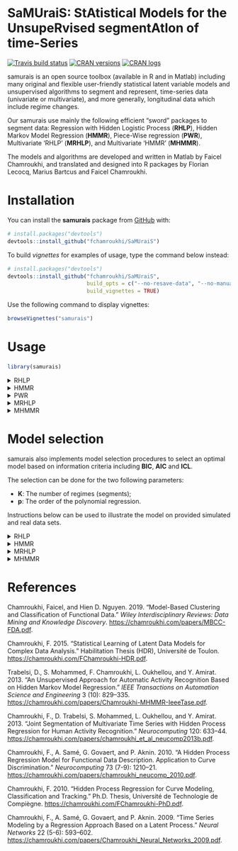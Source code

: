 
<!-- README.md is generated from README.Rmd. Please edit that file -->

# **SaMUraiS**: **S**t**A**tistical **M**odels for the **U**nsupe**R**vised segment**A**t**I**on of time-**S**eries

<!-- badges: start -->

[![Travis build
status](https://travis-ci.org/fchamroukhi/SaMUraiS.svg?branch=master)](https://travis-ci.org/fchamroukhi/SaMUraiS)
[![CRAN
versions](https://www.r-pkg.org/badges/version/samurais)](https://cran.r-project.org/web/packages/samurais/index.html)
[![CRAN
logs](https://cranlogs.r-pkg.org/badges/samurais)](https://cran.rstudio.com/web/packages/samurais/index.html)
<!-- badges: end -->

samurais is an open source toolbox (available in R and in Matlab)
including many original and flexible user-friendly statistical latent
variable models and unsupervised algorithms to segment and represent,
time-series data (univariate or multivariate), and more generally,
longitudinal data which include regime changes.

Our samurais use mainly the following efficient “sword” packages to
segment data: Regression with Hidden Logistic Process (**RHLP**), Hidden
Markov Model Regression (**HMMR**), Piece-Wise regression (**PWR**),
Multivariate ‘RHLP’ (**MRHLP**), and Multivariate ‘HMMR’ (**MHMMR**).

The models and algorithms are developed and written in Matlab by Faicel
Chamroukhi, and translated and designed into R packages by Florian
Lecocq, Marius Bartcus and Faicel Chamroukhi.

# Installation

You can install the **samurais** package from
[GitHub](https://github.com/fchamroukhi/SaMUraiS) with:

``` r
# install.packages("devtools")
devtools::install_github("fchamroukhi/SaMUraiS")
```

To build *vignettes* for examples of usage, type the command below
instead:

``` r
# install.packages("devtools")
devtools::install_github("fchamroukhi/SaMUraiS", 
                         build_opts = c("--no-resave-data", "--no-manual"), 
                         build_vignettes = TRUE)
```

Use the following command to display vignettes:

``` r
browseVignettes("samurais")
```

# Usage

``` r
library(samurais)
```

<details>

<summary>RHLP</summary>

``` r
# Application to a toy data set
data("univtoydataset")
x <- univtoydataset$x
y <- univtoydataset$y

K <- 5 # Number of regimes (mixture components)
p <- 3 # Dimension of beta (order of the polynomial regressors)
q <- 1 # Dimension of w (order of the logistic regression: to be set to 1 for segmentation)
variance_type <- "heteroskedastic" # "heteroskedastic" or "homoskedastic" model

n_tries <- 1
max_iter = 1500
threshold <- 1e-6
verbose <- TRUE
verbose_IRLS <- FALSE

rhlp <- emRHLP(X = x, Y = y, K, p, q, variance_type, n_tries, 
               max_iter, threshold, verbose, verbose_IRLS)
#> EM - RHLP: Iteration: 1 | log-likelihood: -2119.27308534609
#> EM - RHLP: Iteration: 2 | log-likelihood: -1149.01040321999
#> EM - RHLP: Iteration: 3 | log-likelihood: -1118.20384281234
#> EM - RHLP: Iteration: 4 | log-likelihood: -1096.88260636121
#> EM - RHLP: Iteration: 5 | log-likelihood: -1067.55719357295
#> EM - RHLP: Iteration: 6 | log-likelihood: -1037.26620122646
#> EM - RHLP: Iteration: 7 | log-likelihood: -1022.71743069484
#> EM - RHLP: Iteration: 8 | log-likelihood: -1006.11825447077
#> EM - RHLP: Iteration: 9 | log-likelihood: -1001.18491883952
#> EM - RHLP: Iteration: 10 | log-likelihood: -1000.91250763556
#> EM - RHLP: Iteration: 11 | log-likelihood: -1000.62280600209
#> EM - RHLP: Iteration: 12 | log-likelihood: -1000.3030988811
#> EM - RHLP: Iteration: 13 | log-likelihood: -999.932334880131
#> EM - RHLP: Iteration: 14 | log-likelihood: -999.484219706691
#> EM - RHLP: Iteration: 15 | log-likelihood: -998.928118038989
#> EM - RHLP: Iteration: 16 | log-likelihood: -998.234244664472
#> EM - RHLP: Iteration: 17 | log-likelihood: -997.359536276056
#> EM - RHLP: Iteration: 18 | log-likelihood: -996.152654857298
#> EM - RHLP: Iteration: 19 | log-likelihood: -994.697863447307
#> EM - RHLP: Iteration: 20 | log-likelihood: -993.186583974542
#> EM - RHLP: Iteration: 21 | log-likelihood: -991.81352379631
#> EM - RHLP: Iteration: 22 | log-likelihood: -990.611295217008
#> EM - RHLP: Iteration: 23 | log-likelihood: -989.539226273251
#> EM - RHLP: Iteration: 24 | log-likelihood: -988.55311887915
#> EM - RHLP: Iteration: 25 | log-likelihood: -987.539963690533
#> EM - RHLP: Iteration: 26 | log-likelihood: -986.073920116541
#> EM - RHLP: Iteration: 27 | log-likelihood: -983.263549878169
#> EM - RHLP: Iteration: 28 | log-likelihood: -979.340492188909
#> EM - RHLP: Iteration: 29 | log-likelihood: -977.468559852711
#> EM - RHLP: Iteration: 30 | log-likelihood: -976.653534236095
#> EM - RHLP: Iteration: 31 | log-likelihood: -976.5893387433
#> EM - RHLP: Iteration: 32 | log-likelihood: -976.589338067237

rhlp$summary()
#> ---------------------
#> Fitted RHLP model
#> ---------------------
#> 
#> RHLP model with K = 5 components:
#> 
#>  log-likelihood nu       AIC       BIC       ICL
#>       -976.5893 33 -1009.589 -1083.959 -1083.176
#> 
#> Clustering table (Number of observations in each regimes):
#> 
#>   1   2   3   4   5 
#> 100 120 200 100 150 
#> 
#> Regression coefficients:
#> 
#>       Beta(k = 1) Beta(k = 2) Beta(k = 3) Beta(k = 4) Beta(k = 5)
#> 1    6.031875e-02   -5.434903   -2.770416    120.7699    4.027542
#> X^1 -7.424718e+00  158.705091   43.879453   -474.5888   13.194261
#> X^2  2.931652e+02 -650.592347  -94.194780    597.7948  -33.760603
#> X^3 -1.823560e+03  865.329795   67.197059   -244.2386   20.402153
#> 
#> Variances:
#> 
#>  Sigma2(k = 1) Sigma2(k = 2) Sigma2(k = 3) Sigma2(k = 4) Sigma2(k = 5)
#>       1.220624      1.110243      1.079394     0.9779734      1.028332

rhlp$plot()
```

<img src="man/figures/README-unnamed-chunk-6-1.png" style="display: block; margin: auto;" /><img src="man/figures/README-unnamed-chunk-6-2.png" style="display: block; margin: auto;" /><img src="man/figures/README-unnamed-chunk-6-3.png" style="display: block; margin: auto;" />

``` r
# Application to a real data set
data("univrealdataset")
x <- univrealdataset$x
y <- univrealdataset$y2

K <- 5 # Number of regimes (mixture components)
p <- 3 # Dimension of beta (order of the polynomial regressors)
q <- 1 # Dimension of w (order of the logistic regression: to be set to 1 for segmentation)
variance_type <- "heteroskedastic" # "heteroskedastic" or "homoskedastic" model

n_tries <- 1
max_iter = 1500
threshold <- 1e-6
verbose <- TRUE
verbose_IRLS <- FALSE

rhlp <- emRHLP(X = x, Y = y, K, p, q, variance_type, n_tries, 
               max_iter, threshold, verbose, verbose_IRLS)
#> EM - RHLP: Iteration: 1 | log-likelihood: -3321.6485760125
#> EM - RHLP: Iteration: 2 | log-likelihood: -2286.48632282875
#> EM - RHLP: Iteration: 3 | log-likelihood: -2257.60498391374
#> EM - RHLP: Iteration: 4 | log-likelihood: -2243.74506764308
#> EM - RHLP: Iteration: 5 | log-likelihood: -2233.3426635247
#> EM - RHLP: Iteration: 6 | log-likelihood: -2226.89953345319
#> EM - RHLP: Iteration: 7 | log-likelihood: -2221.77999023589
#> EM - RHLP: Iteration: 8 | log-likelihood: -2215.81305295291
#> EM - RHLP: Iteration: 9 | log-likelihood: -2208.25998029539
#> EM - RHLP: Iteration: 10 | log-likelihood: -2196.27872403055
#> EM - RHLP: Iteration: 11 | log-likelihood: -2185.40049009242
#> EM - RHLP: Iteration: 12 | log-likelihood: -2180.13934245387
#> EM - RHLP: Iteration: 13 | log-likelihood: -2175.4276274402
#> EM - RHLP: Iteration: 14 | log-likelihood: -2170.86113669353
#> EM - RHLP: Iteration: 15 | log-likelihood: -2165.34927170608
#> EM - RHLP: Iteration: 16 | log-likelihood: -2161.12419211511
#> EM - RHLP: Iteration: 17 | log-likelihood: -2158.63709280617
#> EM - RHLP: Iteration: 18 | log-likelihood: -2156.19846850913
#> EM - RHLP: Iteration: 19 | log-likelihood: -2154.04107470071
#> EM - RHLP: Iteration: 20 | log-likelihood: -2153.24544245686
#> EM - RHLP: Iteration: 21 | log-likelihood: -2151.74944795242
#> EM - RHLP: Iteration: 22 | log-likelihood: -2149.90781423151
#> EM - RHLP: Iteration: 23 | log-likelihood: -2146.40042232588
#> EM - RHLP: Iteration: 24 | log-likelihood: -2142.37530025533
#> EM - RHLP: Iteration: 25 | log-likelihood: -2134.85493291884
#> EM - RHLP: Iteration: 26 | log-likelihood: -2129.67399002071
#> EM - RHLP: Iteration: 27 | log-likelihood: -2126.44739300481
#> EM - RHLP: Iteration: 28 | log-likelihood: -2124.94603052064
#> EM - RHLP: Iteration: 29 | log-likelihood: -2122.51637426267
#> EM - RHLP: Iteration: 30 | log-likelihood: -2121.01493646146
#> EM - RHLP: Iteration: 31 | log-likelihood: -2118.45402063643
#> EM - RHLP: Iteration: 32 | log-likelihood: -2116.9336204919
#> EM - RHLP: Iteration: 33 | log-likelihood: -2114.34424563452
#> EM - RHLP: Iteration: 34 | log-likelihood: -2112.84844186712
#> EM - RHLP: Iteration: 35 | log-likelihood: -2110.34494568025
#> EM - RHLP: Iteration: 36 | log-likelihood: -2108.81734757025
#> EM - RHLP: Iteration: 37 | log-likelihood: -2106.26527191053
#> EM - RHLP: Iteration: 38 | log-likelihood: -2104.96591147986
#> EM - RHLP: Iteration: 39 | log-likelihood: -2102.43927829964
#> EM - RHLP: Iteration: 40 | log-likelihood: -2101.27820194404
#> EM - RHLP: Iteration: 41 | log-likelihood: -2098.81151697567
#> EM - RHLP: Iteration: 42 | log-likelihood: -2097.48008514591
#> EM - RHLP: Iteration: 43 | log-likelihood: -2094.98259556552
#> EM - RHLP: Iteration: 44 | log-likelihood: -2093.66517040802
#> EM - RHLP: Iteration: 45 | log-likelihood: -2091.23625905564
#> EM - RHLP: Iteration: 46 | log-likelihood: -2089.91118603989
#> EM - RHLP: Iteration: 47 | log-likelihood: -2087.67388435026
#> EM - RHLP: Iteration: 48 | log-likelihood: -2086.11373786756
#> EM - RHLP: Iteration: 49 | log-likelihood: -2083.84931461869
#> EM - RHLP: Iteration: 50 | log-likelihood: -2082.16175664198
#> EM - RHLP: Iteration: 51 | log-likelihood: -2080.45137011098
#> EM - RHLP: Iteration: 52 | log-likelihood: -2078.37066132008
#> EM - RHLP: Iteration: 53 | log-likelihood: -2077.06827662071
#> EM - RHLP: Iteration: 54 | log-likelihood: -2074.66718553694
#> EM - RHLP: Iteration: 55 | log-likelihood: -2073.68137124781
#> EM - RHLP: Iteration: 56 | log-likelihood: -2071.20390017789
#> EM - RHLP: Iteration: 57 | log-likelihood: -2069.88260759288
#> EM - RHLP: Iteration: 58 | log-likelihood: -2067.30246728287
#> EM - RHLP: Iteration: 59 | log-likelihood: -2066.08897944236
#> EM - RHLP: Iteration: 60 | log-likelihood: -2064.14482062792
#> EM - RHLP: Iteration: 61 | log-likelihood: -2062.39859624374
#> EM - RHLP: Iteration: 62 | log-likelihood: -2060.73756242314
#> EM - RHLP: Iteration: 63 | log-likelihood: -2058.4448132974
#> EM - RHLP: Iteration: 64 | log-likelihood: -2057.23564743141
#> EM - RHLP: Iteration: 65 | log-likelihood: -2054.73129678764
#> EM - RHLP: Iteration: 66 | log-likelihood: -2053.66525147972
#> EM - RHLP: Iteration: 67 | log-likelihood: -2051.05262427909
#> EM - RHLP: Iteration: 68 | log-likelihood: -2049.89030367995
#> EM - RHLP: Iteration: 69 | log-likelihood: -2047.68843285481
#> EM - RHLP: Iteration: 70 | log-likelihood: -2046.16052536146
#> EM - RHLP: Iteration: 71 | log-likelihood: -2044.92677581091
#> EM - RHLP: Iteration: 72 | log-likelihood: -2042.67687818721
#> EM - RHLP: Iteration: 73 | log-likelihood: -2041.77608506749
#> EM - RHLP: Iteration: 74 | log-likelihood: -2039.40345316134
#> EM - RHLP: Iteration: 75 | log-likelihood: -2038.20062153928
#> EM - RHLP: Iteration: 76 | log-likelihood: -2036.05846372404
#> EM - RHLP: Iteration: 77 | log-likelihood: -2034.52492449426
#> EM - RHLP: Iteration: 78 | log-likelihood: -2033.44774900177
#> EM - RHLP: Iteration: 79 | log-likelihood: -2031.15837908019
#> EM - RHLP: Iteration: 80 | log-likelihood: -2030.29908045026
#> EM - RHLP: Iteration: 81 | log-likelihood: -2028.08193331457
#> EM - RHLP: Iteration: 82 | log-likelihood: -2026.82779637097
#> EM - RHLP: Iteration: 83 | log-likelihood: -2025.51219569808
#> EM - RHLP: Iteration: 84 | log-likelihood: -2023.47136697978
#> EM - RHLP: Iteration: 85 | log-likelihood: -2022.86702240332
#> EM - RHLP: Iteration: 86 | log-likelihood: -2021.05803372565
#> EM - RHLP: Iteration: 87 | log-likelihood: -2019.68013062929
#> EM - RHLP: Iteration: 88 | log-likelihood: -2018.57796815284
#> EM - RHLP: Iteration: 89 | log-likelihood: -2016.51065270015
#> EM - RHLP: Iteration: 90 | log-likelihood: -2015.84957111014
#> EM - RHLP: Iteration: 91 | log-likelihood: -2014.25626618564
#> EM - RHLP: Iteration: 92 | log-likelihood: -2012.83069679254
#> EM - RHLP: Iteration: 93 | log-likelihood: -2012.36700738444
#> EM - RHLP: Iteration: 94 | log-likelihood: -2010.80319327333
#> EM - RHLP: Iteration: 95 | log-likelihood: -2009.62231094925
#> EM - RHLP: Iteration: 96 | log-likelihood: -2009.18020396728
#> EM - RHLP: Iteration: 97 | log-likelihood: -2007.70135886708
#> EM - RHLP: Iteration: 98 | log-likelihood: -2006.56703696874
#> EM - RHLP: Iteration: 99 | log-likelihood: -2006.01673291469
#> EM - RHLP: Iteration: 100 | log-likelihood: -2004.41194242792
#> EM - RHLP: Iteration: 101 | log-likelihood: -2003.4625414477
#> EM - RHLP: Iteration: 102 | log-likelihood: -2002.88040058763
#> EM - RHLP: Iteration: 103 | log-likelihood: -2001.35926477816
#> EM - RHLP: Iteration: 104 | log-likelihood: -2000.57003100128
#> EM - RHLP: Iteration: 105 | log-likelihood: -2000.13742634303
#> EM - RHLP: Iteration: 106 | log-likelihood: -1998.8742667185
#> EM - RHLP: Iteration: 107 | log-likelihood: -1997.9672441114
#> EM - RHLP: Iteration: 108 | log-likelihood: -1997.53617878001
#> EM - RHLP: Iteration: 109 | log-likelihood: -1996.26856906479
#> EM - RHLP: Iteration: 110 | log-likelihood: -1995.29073069489
#> EM - RHLP: Iteration: 111 | log-likelihood: -1994.96901833912
#> EM - RHLP: Iteration: 112 | log-likelihood: -1994.04338389315
#> EM - RHLP: Iteration: 113 | log-likelihood: -1992.93228304533
#> EM - RHLP: Iteration: 114 | log-likelihood: -1992.58825334521
#> EM - RHLP: Iteration: 115 | log-likelihood: -1992.08820485443
#> EM - RHLP: Iteration: 116 | log-likelihood: -1990.99459284997
#> EM - RHLP: Iteration: 117 | log-likelihood: -1990.39820233453
#> EM - RHLP: Iteration: 118 | log-likelihood: -1990.25156085256
#> EM - RHLP: Iteration: 119 | log-likelihood: -1990.02689844513
#> EM - RHLP: Iteration: 120 | log-likelihood: -1989.4524459209
#> EM - RHLP: Iteration: 121 | log-likelihood: -1988.77939887023
#> EM - RHLP: Iteration: 122 | log-likelihood: -1988.43670301286
#> EM - RHLP: Iteration: 123 | log-likelihood: -1988.05097380424
#> EM - RHLP: Iteration: 124 | log-likelihood: -1987.13583867675
#> EM - RHLP: Iteration: 125 | log-likelihood: -1986.24508709354
#> EM - RHLP: Iteration: 126 | log-likelihood: -1985.66862327892
#> EM - RHLP: Iteration: 127 | log-likelihood: -1984.91555844651
#> EM - RHLP: Iteration: 128 | log-likelihood: -1984.02840365821
#> EM - RHLP: Iteration: 129 | log-likelihood: -1983.69130067161
#> EM - RHLP: Iteration: 130 | log-likelihood: -1983.59891631866
#> EM - RHLP: Iteration: 131 | log-likelihood: -1983.46950685882
#> EM - RHLP: Iteration: 132 | log-likelihood: -1983.16677154063
#> EM - RHLP: Iteration: 133 | log-likelihood: -1982.7130488681
#> EM - RHLP: Iteration: 134 | log-likelihood: -1982.36482921383
#> EM - RHLP: Iteration: 135 | log-likelihood: -1982.09501016661
#> EM - RHLP: Iteration: 136 | log-likelihood: -1981.45901315766
#> EM - RHLP: Iteration: 137 | log-likelihood: -1980.56116931257
#> EM - RHLP: Iteration: 138 | log-likelihood: -1979.78682525118
#> EM - RHLP: Iteration: 139 | log-likelihood: -1978.57039689029
#> EM - RHLP: Iteration: 140 | log-likelihood: -1977.62583903156
#> EM - RHLP: Iteration: 141 | log-likelihood: -1976.44993964017
#> EM - RHLP: Iteration: 142 | log-likelihood: -1975.34352117182
#> EM - RHLP: Iteration: 143 | log-likelihood: -1973.94511304916
#> EM - RHLP: Iteration: 144 | log-likelihood: -1972.69707782729
#> EM - RHLP: Iteration: 145 | log-likelihood: -1971.24412635765
#> EM - RHLP: Iteration: 146 | log-likelihood: -1970.06230181165
#> EM - RHLP: Iteration: 147 | log-likelihood: -1968.63106242841
#> EM - RHLP: Iteration: 148 | log-likelihood: -1967.54773416029
#> EM - RHLP: Iteration: 149 | log-likelihood: -1966.19481640747
#> EM - RHLP: Iteration: 150 | log-likelihood: -1965.07487280506
#> EM - RHLP: Iteration: 151 | log-likelihood: -1963.69466194804
#> EM - RHLP: Iteration: 152 | log-likelihood: -1962.43103040224
#> EM - RHLP: Iteration: 153 | log-likelihood: -1961.13942311651
#> EM - RHLP: Iteration: 154 | log-likelihood: -1959.76348415393
#> EM - RHLP: Iteration: 155 | log-likelihood: -1958.66111557445
#> EM - RHLP: Iteration: 156 | log-likelihood: -1957.08412155615
#> EM - RHLP: Iteration: 157 | log-likelihood: -1956.38405033098
#> EM - RHLP: Iteration: 158 | log-likelihood: -1955.13976323662
#> EM - RHLP: Iteration: 159 | log-likelihood: -1954.0307602366
#> EM - RHLP: Iteration: 160 | log-likelihood: -1953.28771131999
#> EM - RHLP: Iteration: 161 | log-likelihood: -1951.68947232015
#> EM - RHLP: Iteration: 162 | log-likelihood: -1950.97779043109
#> EM - RHLP: Iteration: 163 | log-likelihood: -1950.82786273359
#> EM - RHLP: Iteration: 164 | log-likelihood: -1950.39568293481
#> EM - RHLP: Iteration: 165 | log-likelihood: -1949.51404624208
#> EM - RHLP: Iteration: 166 | log-likelihood: -1948.906374824
#> EM - RHLP: Iteration: 167 | log-likelihood: -1948.43487893552
#> EM - RHLP: Iteration: 168 | log-likelihood: -1947.2118394595
#> EM - RHLP: Iteration: 169 | log-likelihood: -1946.34871715855
#> EM - RHLP: Iteration: 170 | log-likelihood: -1946.22041468711
#> EM - RHLP: Iteration: 171 | log-likelihood: -1946.2132265072
#> EM - RHLP: Iteration: 172 | log-likelihood: -1946.21315057723

rhlp$summary()
#> ---------------------
#> Fitted RHLP model
#> ---------------------
#> 
#> RHLP model with K = 5 components:
#> 
#>  log-likelihood nu       AIC       BIC       ICL
#>       -1946.213 33 -1979.213 -2050.683 -2050.449
#> 
#> Clustering table (Number of observations in each regimes):
#> 
#>   1   2   3   4   5 
#>  16 129 180 111 126 
#> 
#> Regression coefficients:
#> 
#>     Beta(k = 1) Beta(k = 2) Beta(k = 3) Beta(k = 4) Beta(k = 5)
#> 1      2187.539   330.05723   1508.2809 -13446.7332  6417.62830
#> X^1  -15032.659  -107.79782  -1648.9562  11321.4509 -3571.94090
#> X^2  -56433.432    14.40154    786.5723  -3062.2825   699.55894
#> X^3  494014.670    56.88016   -118.0693    272.7844   -45.42922
#> 
#> Variances:
#> 
#>  Sigma2(k = 1) Sigma2(k = 2) Sigma2(k = 3) Sigma2(k = 4) Sigma2(k = 5)
#>       8924.363      49.22616       78.2758      105.6606      15.66317

rhlp$plot()
```

<img src="man/figures/README-unnamed-chunk-7-1.png" style="display: block; margin: auto;" /><img src="man/figures/README-unnamed-chunk-7-2.png" style="display: block; margin: auto;" /><img src="man/figures/README-unnamed-chunk-7-3.png" style="display: block; margin: auto;" />

</details>

<details>

<summary>HMMR</summary>

``` r
# Application to a toy data set
data("univtoydataset")
x <- univtoydataset$x
y <- univtoydataset$y

K <- 5 # Number of regimes (states)
p <- 3 # Dimension of beta (order of the polynomial regressors)
variance_type <- "heteroskedastic" # "heteroskedastic" or "homoskedastic" model

n_tries <- 1
max_iter <- 1500
threshold <- 1e-6
verbose <- TRUE

hmmr <- emHMMR(X = x, Y = y, K, p, variance_type, 
               n_tries, max_iter, threshold, verbose)
#> EM - HMMR: Iteration: 1 | log-likelihood: -1556.39696825601
#> EM - HMMR: Iteration: 2 | log-likelihood: -1022.47935723687
#> EM - HMMR: Iteration: 3 | log-likelihood: -1019.51830707432
#> EM - HMMR: Iteration: 4 | log-likelihood: -1019.51780361388

hmmr$summary()
#> ---------------------
#> Fitted HMMR model
#> ---------------------
#> 
#> HMMR model with K = 5 components:
#> 
#>  log-likelihood nu       AIC       BIC
#>       -1019.518 49 -1068.518 -1178.946
#> 
#> Clustering table (Number of observations in each regimes):
#> 
#>   1   2   3   4   5 
#> 100 120 200 100 150 
#> 
#> Regression coefficients:
#> 
#>       Beta(k = 1) Beta(k = 2) Beta(k = 3) Beta(k = 4) Beta(k = 5)
#> 1    6.031872e-02   -5.326689    -2.65064    120.8612    3.858683
#> X^1 -7.424715e+00  157.189455    43.13601   -474.9870   13.757279
#> X^2  2.931651e+02 -643.706204   -92.68115    598.3726  -34.384734
#> X^3 -1.823559e+03  855.171715    66.18499   -244.5175   20.632196
#> 
#> Variances:
#> 
#>  Sigma2(k = 1) Sigma2(k = 2) Sigma2(k = 3) Sigma2(k = 4) Sigma2(k = 5)
#>       1.220624      1.111487      1.080043     0.9779724      1.028399

hmmr$plot(what = c("smoothed", "regressors", "loglikelihood"))
```

<img src="man/figures/README-unnamed-chunk-8-1.png" style="display: block; margin: auto;" /><img src="man/figures/README-unnamed-chunk-8-2.png" style="display: block; margin: auto;" /><img src="man/figures/README-unnamed-chunk-8-3.png" style="display: block; margin: auto;" />

``` r
# Application to a real data set
data("univrealdataset")
x <- univrealdataset$x
y <- univrealdataset$y2

K <- 5 # Number of regimes (states)
p <- 3 # Dimension of beta (order of the polynomial regressors)
variance_type <- "heteroskedastic" # "heteroskedastic" or "homoskedastic" model

n_tries <- 1
max_iter <- 1500
threshold <- 1e-6
verbose <- TRUE

hmmr <- emHMMR(X = x, Y = y, K, p, variance_type, 
               n_tries, max_iter, threshold, verbose)
#> EM - HMMR: Iteration: 1 | log-likelihood: -2733.41028643114
#> EM - HMMR: Iteration: 2 | log-likelihood: -2303.24018378559
#> EM - HMMR: Iteration: 3 | log-likelihood: -2295.0470677529
#> EM - HMMR: Iteration: 4 | log-likelihood: -2288.57866215726
#> EM - HMMR: Iteration: 5 | log-likelihood: -2281.36756202518
#> EM - HMMR: Iteration: 6 | log-likelihood: -2273.50303676091
#> EM - HMMR: Iteration: 7 | log-likelihood: -2261.70334656117
#> EM - HMMR: Iteration: 8 | log-likelihood: -2243.43509121433
#> EM - HMMR: Iteration: 9 | log-likelihood: -2116.4610801575
#> EM - HMMR: Iteration: 10 | log-likelihood: -2046.73194777839
#> EM - HMMR: Iteration: 11 | log-likelihood: -2046.68328282973
#> EM - HMMR: Iteration: 12 | log-likelihood: -2046.67329222076
#> EM - HMMR: Iteration: 13 | log-likelihood: -2046.66915144265
#> EM - HMMR: Iteration: 14 | log-likelihood: -2046.66694236131
#> EM - HMMR: Iteration: 15 | log-likelihood: -2046.66563379017

hmmr$summary()
#> ---------------------
#> Fitted HMMR model
#> ---------------------
#> 
#> HMMR model with K = 5 components:
#> 
#>  log-likelihood nu       AIC       BIC
#>       -2046.666 49 -2095.666 -2201.787
#> 
#> Clustering table (Number of observations in each regimes):
#> 
#>   1   2   3   4   5 
#>  14 214  99 109 126 
#> 
#> Regression coefficients:
#> 
#>     Beta(k = 1) Beta(k = 2) Beta(k = 3) Beta(k = 4) Beta(k = 5)
#> 1       2152.64   379.75158   5211.1759 -14306.4654  6417.62823
#> X^1   -12358.67  -373.37266  -5744.7879  11987.6666 -3571.94086
#> X^2  -103908.33   394.49359   2288.9418  -3233.8021   699.55894
#> X^3   722173.26   -98.60485   -300.7686    287.4567   -45.42922
#> 
#> Variances:
#> 
#>  Sigma2(k = 1) Sigma2(k = 2) Sigma2(k = 3) Sigma2(k = 4) Sigma2(k = 5)
#>       9828.793      125.3346      58.71053      105.8328      15.66317

hmmr$plot(what = c("smoothed", "regressors", "loglikelihood"))
```

<img src="man/figures/README-unnamed-chunk-9-1.png" style="display: block; margin: auto;" /><img src="man/figures/README-unnamed-chunk-9-2.png" style="display: block; margin: auto;" /><img src="man/figures/README-unnamed-chunk-9-3.png" style="display: block; margin: auto;" />

</details>

<details>

<summary>PWR</summary>

``` r
# Application to a toy data set
data("univtoydataset")
x <- univtoydataset$x
y <- univtoydataset$y

K <- 5 # Number of segments
p <- 3 # Polynomial degree

pwr <- fitPWRFisher(X = x, Y = y, K, p)

pwr$summary()
#> --------------------
#> Fitted PWR model
#> --------------------
#> 
#> PWR model with K = 5 components:
#> 
#> Clustering table (Number of observations in each regimes):
#> 
#>   1   2   3   4   5 
#> 100 120 200 100 150 
#> 
#> Regression coefficients:
#> 
#>       Beta(k = 1) Beta(k = 2) Beta(k = 3) Beta(k = 4) Beta(k = 5)
#> 1    6.106872e-02   -5.450955   -2.776275    122.7045    4.020809
#> X^1 -7.486945e+00  158.922010   43.915969   -482.8929   13.217587
#> X^2  2.942201e+02 -651.540876  -94.269414    609.6493  -33.787416
#> X^3 -1.828308e+03  866.675017   67.247141   -249.8667   20.412380
#> 
#> Variances:
#> 
#>  Sigma2(k = 1) Sigma2(k = 2) Sigma2(k = 3) Sigma2(k = 4) Sigma2(k = 5)
#>       1.220624      1.110193      1.079366     0.9779733      1.028329

pwr$plot()
```

<img src="man/figures/README-unnamed-chunk-10-1.png" style="display: block; margin: auto;" /><img src="man/figures/README-unnamed-chunk-10-2.png" style="display: block; margin: auto;" />

``` r
# Application to a real data set
data("univrealdataset")
x <- univrealdataset$x
y <- univrealdataset$y2

K <- 5 # Number of segments
p <- 3 # Polynomial degree

pwr <- fitPWRFisher(X = x, Y = y, K, p)

pwr$summary()
#> --------------------
#> Fitted PWR model
#> --------------------
#> 
#> PWR model with K = 5 components:
#> 
#> Clustering table (Number of observations in each regimes):
#> 
#>   1   2   3   4   5 
#>  15 130 178 113 126 
#> 
#> Regression coefficients:
#> 
#>     Beta(k = 1) Beta(k = 2) Beta(k = 3) Beta(k = 4) Beta(k = 5)
#> 1      2163.323   334.23747   1458.6530 -11445.9003  6418.36449
#> X^1  -13244.753  -125.04633  -1578.1793   9765.9713 -3572.38535
#> X^2  -86993.374    35.33532    753.8468  -2660.5976   699.64809
#> X^3  635558.069    49.12683   -113.1589    238.3246   -45.43516
#> 
#> Variances:
#> 
#>  Sigma2(k = 1) Sigma2(k = 2) Sigma2(k = 3) Sigma2(k = 4) Sigma2(k = 5)
#>       9326.335      50.71573      75.23989      110.6818      15.66317

pwr$plot()
```

<img src="man/figures/README-unnamed-chunk-11-1.png" style="display: block; margin: auto;" /><img src="man/figures/README-unnamed-chunk-11-2.png" style="display: block; margin: auto;" />

</details>

<details>

<summary>MRHLP</summary>

``` r
# Application to a toy data set
data("multivtoydataset")
x <- multivtoydataset$x
y <- multivtoydataset[,c("y1", "y2", "y3")]

K <- 5 # Number of regimes (mixture components)
p <- 1 # Dimension of beta (order of the polynomial regressors)
q <- 1 # Dimension of w (order of the logistic regression: to be set to 1 for segmentation)
variance_type <- "heteroskedastic" # "heteroskedastic" or "homoskedastic" model

n_tries <- 1
max_iter <- 1500
threshold <- 1e-6
verbose <- TRUE
verbose_IRLS <- FALSE

mrhlp <- emMRHLP(X = x, Y = y, K, p, q, variance_type, n_tries, 
                 max_iter, threshold, verbose, verbose_IRLS)
#> EM - MRHLP: Iteration: 1 | log-likelihood: -4807.6644322901
#> EM - MRHLP: Iteration: 2 | log-likelihood: -3314.25165556383
#> EM - MRHLP: Iteration: 3 | log-likelihood: -3216.8871750704
#> EM - MRHLP: Iteration: 4 | log-likelihood: -3126.33556053822
#> EM - MRHLP: Iteration: 5 | log-likelihood: -2959.59933830667
#> EM - MRHLP: Iteration: 6 | log-likelihood: -2895.65953485704
#> EM - MRHLP: Iteration: 7 | log-likelihood: -2892.93263500326
#> EM - MRHLP: Iteration: 8 | log-likelihood: -2889.34084959654
#> EM - MRHLP: Iteration: 9 | log-likelihood: -2884.56422084139
#> EM - MRHLP: Iteration: 10 | log-likelihood: -2878.29772085061
#> EM - MRHLP: Iteration: 11 | log-likelihood: -2870.61242183846
#> EM - MRHLP: Iteration: 12 | log-likelihood: -2862.86238149363
#> EM - MRHLP: Iteration: 13 | log-likelihood: -2856.85351443338
#> EM - MRHLP: Iteration: 14 | log-likelihood: -2851.74642203885
#> EM - MRHLP: Iteration: 15 | log-likelihood: -2850.00381259526
#> EM - MRHLP: Iteration: 16 | log-likelihood: -2849.86516522686
#> EM - MRHLP: Iteration: 17 | log-likelihood: -2849.7354103643
#> EM - MRHLP: Iteration: 18 | log-likelihood: -2849.56953544124
#> EM - MRHLP: Iteration: 19 | log-likelihood: -2849.40322468732
#> EM - MRHLP: Iteration: 20 | log-likelihood: -2849.40321381274

mrhlp$summary()
#> ----------------------
#> Fitted MRHLP model
#> ----------------------
#> 
#> MRHLP model with K = 5 regimes
#> 
#>  log-likelihood nu       AIC       BIC       ICL
#>       -2849.403 68 -2917.403 -3070.651 -3069.896
#> 
#> Clustering table:
#>   1   2   3   4   5 
#> 100 120 200 100 150 
#> 
#> 
#> ------------------
#> Regime 1 (k = 1):
#> 
#> Regression coefficients:
#> 
#>     Beta(d = 1) Beta(d = 2) Beta(d = 3)
#> 1    0.11943184   0.6087582   -2.038486
#> X^1 -0.08556857   4.1038126    2.540536
#> 
#> Covariance matrix:
#>                                    
#>  1.19063336  0.12765794  0.05537134
#>  0.12765794  0.87144062 -0.05213162
#>  0.05537134 -0.05213162  0.87885166
#> ------------------
#> Regime 2 (k = 2):
#> 
#> Regression coefficients:
#> 
#>     Beta(d = 1) Beta(d = 2) Beta(d = 3)
#> 1      6.924025   4.9368460   10.288339
#> X^1    1.118034   0.4726707   -1.409218
#> 
#> Covariance matrix:
#>                                   
#>   1.0690431 -0.18293369 0.12602459
#>  -0.1829337  1.05280632 0.01390041
#>   0.1260246  0.01390041 0.75995058
#> ------------------
#> Regime 3 (k = 3):
#> 
#> Regression coefficients:
#> 
#>     Beta(d = 1) Beta(d = 2) Beta(d = 3)
#> 1     3.6535241   6.3654379    8.488318
#> X^1   0.6233579  -0.8866887   -1.126692
#> 
#> Covariance matrix:
#>                                     
#>   1.02591553 -0.05445227 -0.02019896
#>  -0.05445227  1.18941700  0.01565240
#>  -0.02019896  0.01565240  1.00257195
#> ------------------
#> Regime 4 (k = 4):
#> 
#> Regression coefficients:
#> 
#>     Beta(d = 1) Beta(d = 2) Beta(d = 3)
#> 1     -1.439637   -4.463014    2.952470
#> X^1    0.703211    3.649717   -4.187703
#> 
#> Covariance matrix:
#>                                     
#>   0.88000190 -0.03249118 -0.03411075
#>  -0.03249118  1.12087583 -0.07881351
#>  -0.03411075 -0.07881351  0.86060127
#> ------------------
#> Regime 5 (k = 5):
#> 
#> Regression coefficients:
#> 
#>     Beta(d = 1) Beta(d = 2) Beta(d = 3)
#> 1     3.4982408   2.5357751    7.652113
#> X^1   0.0574791  -0.7286824   -3.005802
#> 
#> Covariance matrix:
#>                                  
#>  1.13330209 0.25869951 0.03163467
#>  0.25869951 1.21230741 0.04746018
#>  0.03163467 0.04746018 0.80241715

mrhlp$plot()
```

<img src="man/figures/README-unnamed-chunk-12-1.png" style="display: block; margin: auto;" /><img src="man/figures/README-unnamed-chunk-12-2.png" style="display: block; margin: auto;" /><img src="man/figures/README-unnamed-chunk-12-3.png" style="display: block; margin: auto;" />

``` r
# Application to a real data set (human activity recogntion data)
data("multivrealdataset")
x <- multivrealdataset$x
y <- multivrealdataset[,c("y1", "y2", "y3")]

K <- 5 # Number of regimes (mixture components)
p <- 3 # Dimension of beta (order of the polynomial regressors)
q <- 1 # Dimension of w (order of the logistic regression: to be set to 1 for segmentation)
variance_type <- "heteroskedastic" # "heteroskedastic" or "homoskedastic" model

n_tries <- 1
max_iter <- 1500
threshold <- 1e-6
verbose <- TRUE
verbose_IRLS <- FALSE

mrhlp <- emMRHLP(X = x, Y = y, K, p, q, variance_type, n_tries, 
                 max_iter, threshold, verbose, verbose_IRLS)
#> EM - MRHLP: Iteration: 1 | log-likelihood: -792.888668727036
#> EM - MRHLP: Iteration: 2 | log-likelihood: 6016.45835957306
#> EM - MRHLP: Iteration: 3 | log-likelihood: 6362.81791662824
#> EM - MRHLP: Iteration: 4 | log-likelihood: 6615.72233403002
#> EM - MRHLP: Iteration: 5 | log-likelihood: 6768.32107943849
#> EM - MRHLP: Iteration: 6 | log-likelihood: 6840.97339565987
#> EM - MRHLP: Iteration: 7 | log-likelihood: 6860.97262839295
#> EM - MRHLP: Iteration: 8 | log-likelihood: 6912.25605673784
#> EM - MRHLP: Iteration: 9 | log-likelihood: 6945.96718258737
#> EM - MRHLP: Iteration: 10 | log-likelihood: 6951.28584396645
#> EM - MRHLP: Iteration: 11 | log-likelihood: 6952.37644678517
#> EM - MRHLP: Iteration: 12 | log-likelihood: 6954.80510338749
#> EM - MRHLP: Iteration: 13 | log-likelihood: 6958.99033092484
#> EM - MRHLP: Iteration: 14 | log-likelihood: 6964.81099837456
#> EM - MRHLP: Iteration: 15 | log-likelihood: 6999.90358068156
#> EM - MRHLP: Iteration: 16 | log-likelihood: 7065.39327246318
#> EM - MRHLP: Iteration: 17 | log-likelihood: 7166.23398344994
#> EM - MRHLP: Iteration: 18 | log-likelihood: 7442.73330846285
#> EM - MRHLP: Iteration: 19 | log-likelihood: 7522.65416438396
#> EM - MRHLP: Iteration: 20 | log-likelihood: 7524.41524338024
#> EM - MRHLP: Iteration: 21 | log-likelihood: 7524.57590110924
#> EM - MRHLP: Iteration: 22 | log-likelihood: 7524.73808801417
#> EM - MRHLP: Iteration: 23 | log-likelihood: 7524.88684996651
#> EM - MRHLP: Iteration: 24 | log-likelihood: 7524.9753964817
#> EM - MRHLP: Iteration: 25 | log-likelihood: 7524.97701548847

mrhlp$summary()
#> ----------------------
#> Fitted MRHLP model
#> ----------------------
#> 
#> MRHLP model with K = 5 regimes
#> 
#>  log-likelihood nu      AIC      BIC      ICL
#>        7524.977 98 7426.977 7146.696 7147.535
#> 
#> Clustering table:
#>   1   2   3   4   5 
#> 413 344 588 423 485 
#> 
#> 
#> ------------------
#> Regime 1 (k = 1):
#> 
#> Regression coefficients:
#> 
#>     Beta(d = 1) Beta(d = 2) Beta(d = 3)
#> 1    1.64847721  2.33823068  9.40173242
#> X^1 -0.31396583  0.38235782 -0.10031616
#> X^2  0.23954454 -0.30105177  0.07812145
#> X^3 -0.04725267  0.06166899 -0.01586579
#> 
#> Covariance matrix:
#>                                          
#>   0.0200740364 -0.004238036  0.0004011388
#>  -0.0042380363  0.006082904 -0.0012973026
#>   0.0004011388 -0.001297303  0.0013201963
#> ------------------
#> Regime 2 (k = 2):
#> 
#> Regression coefficients:
#> 
#>      Beta(d = 1) Beta(d = 2)  Beta(d = 3)
#> 1   -106.0250571 -31.4671946 -107.9697464
#> X^1   45.2035210  21.2126134   72.0220177
#> X^2   -5.7330338  -4.1285514  -13.9857795
#> X^3    0.2343552   0.2485377    0.8374817
#> 
#> Covariance matrix:
#>                                     
#>   0.11899225 -0.03866052 -0.06693441
#>  -0.03866052  0.17730401  0.04036629
#>  -0.06693441  0.04036629  0.11983979
#> ------------------
#> Regime 3 (k = 3):
#> 
#> Regression coefficients:
#> 
#>       Beta(d = 1)  Beta(d = 2)  Beta(d = 3)
#> 1    9.0042249443 -1.247752962 -2.492119515
#> X^1  0.2191555621  0.418071041  0.310449523
#> X^2 -0.0242080660 -0.043802827 -0.039012607
#> X^3  0.0008494208  0.001474635  0.001427627
#> 
#> Covariance matrix:
#>                                          
#>   4.103351e-04 -0.0001330363 5.289199e-05
#>  -1.330363e-04  0.0006297205 2.027763e-04
#>   5.289199e-05  0.0002027763 1.374405e-03
#> ------------------
#> Regime 4 (k = 4):
#> 
#> Regression coefficients:
#> 
#>       Beta(d = 1) Beta(d = 2)  Beta(d = 3)
#> 1   -1029.9071752 334.4975068  466.0981076
#> X^1   199.9531885 -68.7252041 -105.6436899
#> X^2   -12.6550086   4.6489685    7.6555642
#> X^3     0.2626998  -0.1032161   -0.1777453
#> 
#> Covariance matrix:
#>                                       
#>   0.058674116 -0.017661572 0.002139975
#>  -0.017661572  0.047588713 0.007867532
#>   0.002139975  0.007867532 0.067150809
#> ------------------
#> Regime 5 (k = 5):
#> 
#> Regression coefficients:
#> 
#>      Beta(d = 1)   Beta(d = 2)  Beta(d = 3)
#> 1   27.247199195 -14.393798357 19.741283724
#> X^1 -3.530625667   2.282492947 -1.511225702
#> X^2  0.161234880  -0.101613670  0.073003292
#> X^3 -0.002446104   0.001490288 -0.001171127
#> 
#> Covariance matrix:
#>                                          
#>   6.900384e-03 -0.001176838  2.966199e-05
#>  -1.176838e-03  0.003596238 -2.395420e-04
#>   2.966199e-05 -0.000239542  5.573451e-04

mrhlp$plot()
```

<img src="man/figures/README-unnamed-chunk-13-1.png" style="display: block; margin: auto;" /><img src="man/figures/README-unnamed-chunk-13-2.png" style="display: block; margin: auto;" /><img src="man/figures/README-unnamed-chunk-13-3.png" style="display: block; margin: auto;" />

</details>

<details>

<summary>MHMMR</summary>

``` r
# Application to a simulated data set
data("multivtoydataset")
x <- multivtoydataset$x
y <- multivtoydataset[,c("y1", "y2", "y3")]

K <- 5 # Number of regimes (states)
p <- 1 # Dimension of beta (order of the polynomial regressors)
variance_type <- "heteroskedastic" # "heteroskedastic" or "homoskedastic" model

n_tries <- 1
max_iter <- 1500
threshold <- 1e-6
verbose <- TRUE

mhmmr <- emMHMMR(X = x, Y = y, K, p, variance_type, n_tries, 
                 max_iter, threshold, verbose)
#> EM - MHMMR: Iteration: 1 | log-likelihood: -4539.37845473736
#> EM - MHMMR: Iteration: 2 | log-likelihood: -3075.7862970485
#> EM - MHMMR: Iteration: 3 | log-likelihood: -2904.71126233611
#> EM - MHMMR: Iteration: 4 | log-likelihood: -2883.23456594806
#> EM - MHMMR: Iteration: 5 | log-likelihood: -2883.12446634454
#> EM - MHMMR: Iteration: 6 | log-likelihood: -2883.12436399888

mhmmr$summary()
#> ----------------------
#> Fitted MHMMR model
#> ----------------------
#> 
#> MHMMR model with K = 5 regimes
#> 
#>  log-likelihood nu       AIC      BIC
#>       -2883.124 84 -2967.124 -3156.43
#> 
#> Clustering table:
#>   1   2   3   4   5 
#> 100 120 200 100 150 
#> 
#> 
#> ------------------
#> Regime 1 (k = 1):
#> 
#> Regression coefficients:
#> 
#>     Beta(d = 1) Beta(d = 2) Beta(d = 3)
#> 1    0.11943184   0.6087582   -2.038486
#> X^1 -0.08556857   4.1038126    2.540536
#> 
#> Covariance matrix:
#>                                    
#>  1.19064336  0.12765794  0.05537134
#>  0.12765794  0.87145062 -0.05213162
#>  0.05537134 -0.05213162  0.87886166
#> ------------------
#> Regime 2 (k = 2):
#> 
#> Regression coefficients:
#> 
#>     Beta(d = 1) Beta(d = 2) Beta(d = 3)
#> 1      6.921139   4.9377164   10.290536
#> X^1    1.131946   0.4684922   -1.419758
#> 
#> Covariance matrix:
#>                                   
#>   1.0688949 -0.18240787 0.12675972
#>  -0.1824079  1.05317924 0.01419686
#>   0.1267597  0.01419686 0.76030310
#> ------------------
#> Regime 3 (k = 3):
#> 
#> Regression coefficients:
#> 
#>     Beta(d = 1) Beta(d = 2) Beta(d = 3)
#> 1     3.6576562   6.3642526    8.493765
#> X^1   0.6155173  -0.8844373   -1.137027
#> 
#> Covariance matrix:
#>                                     
#>   1.02647251 -0.05491451 -0.01930098
#>  -0.05491451  1.18921808  0.01510035
#>  -0.01930098  0.01510035  1.00352482
#> ------------------
#> Regime 4 (k = 4):
#> 
#> Regression coefficients:
#> 
#>     Beta(d = 1) Beta(d = 2) Beta(d = 3)
#> 1     -1.439637   -4.463014    2.952470
#> X^1    0.703211    3.649717   -4.187703
#> 
#> Covariance matrix:
#>                                     
#>   0.88001190 -0.03249118 -0.03411075
#>  -0.03249118  1.12088583 -0.07881351
#>  -0.03411075 -0.07881351  0.86061127
#> ------------------
#> Regime 5 (k = 5):
#> 
#> Regression coefficients:
#> 
#>     Beta(d = 1) Beta(d = 2) Beta(d = 3)
#> 1     3.4982408   2.5357751    7.652113
#> X^1   0.0574791  -0.7286824   -3.005802
#> 
#> Covariance matrix:
#>                                  
#>  1.13331209 0.25869951 0.03163467
#>  0.25869951 1.21231741 0.04746018
#>  0.03163467 0.04746018 0.80242715

mhmmr$plot(what = c("smoothed", "regressors", "loglikelihood"))
```

<img src="man/figures/README-unnamed-chunk-14-1.png" style="display: block; margin: auto;" /><img src="man/figures/README-unnamed-chunk-14-2.png" style="display: block; margin: auto;" /><img src="man/figures/README-unnamed-chunk-14-3.png" style="display: block; margin: auto;" />

``` r
# Application to a real data set (human activity recognition data)
data("multivrealdataset")
x <- multivrealdataset$x
y <- multivrealdataset[,c("y1", "y2", "y3")]

K <- 5 # Number of regimes (states)
p <- 3 # Dimension of beta (order of the polynomial regressors)
variance_type <- "heteroskedastic" # "heteroskedastic" or "homoskedastic" model

n_tries <- 1
max_iter <- 1500
threshold <- 1e-6
verbose <- TRUE

mhmmr <- emMHMMR(X = x, Y = y, K, p, variance_type, n_tries, 
                 max_iter, threshold, verbose)
#> EM - MHMMR: Iteration: 1 | log-likelihood: 817.206309249687
#> EM - MHMMR: Iteration: 2 | log-likelihood: 1793.49320726452
#> EM - MHMMR: Iteration: 3 | log-likelihood: 1908.47251424374
#> EM - MHMMR: Iteration: 4 | log-likelihood: 2006.7976746047
#> EM - MHMMR: Iteration: 5 | log-likelihood: 3724.91911814713
#> EM - MHMMR: Iteration: 6 | log-likelihood: 3846.02584774854
#> EM - MHMMR: Iteration: 7 | log-likelihood: 3957.04953794437
#> EM - MHMMR: Iteration: 8 | log-likelihood: 4008.60804596975
#> EM - MHMMR: Iteration: 9 | log-likelihood: 4011.09964067314
#> EM - MHMMR: Iteration: 10 | log-likelihood: 4014.35810165377
#> EM - MHMMR: Iteration: 11 | log-likelihood: 4026.38632031497
#> EM - MHMMR: Iteration: 12 | log-likelihood: 4027.13758668835
#> EM - MHMMR: Iteration: 13 | log-likelihood: 4027.13639613206

mhmmr$summary()
#> ----------------------
#> Fitted MHMMR model
#> ----------------------
#> 
#> MHMMR model with K = 5 regimes
#> 
#>  log-likelihood  nu      AIC      BIC
#>        4027.136 114 3913.136 3587.095
#> 
#> Clustering table:
#>   1   2   3   4   5 
#> 461 297 587 423 485 
#> 
#> 
#> ------------------
#> Regime 1 (k = 1):
#> 
#> Regression coefficients:
#> 
#>     Beta(d = 1) Beta(d = 2)  Beta(d = 3)
#> 1    1.41265303  2.42222746  9.381994682
#> X^1  0.47242692  0.09217574 -0.023282898
#> X^2 -0.28135064 -0.10169173  0.018998710
#> X^3  0.04197568  0.02620151 -0.004217078
#> 
#> Covariance matrix:
#>                                       
#>   0.12667921 -0.019381009 -0.018810846
#>  -0.01938101  0.109202105 -0.001402791
#>  -0.01881085 -0.001402791  0.026461790
#> ------------------
#> Regime 2 (k = 2):
#> 
#> Regression coefficients:
#> 
#>     Beta(d = 1) Beta(d = 2) Beta(d = 3)
#> 1    -3.6868321   2.4724043    7.794639
#> X^1  -6.8471097   4.6786664   14.749215
#> X^2   2.9742521  -1.4716819   -4.646020
#> X^3  -0.2449644   0.1076065    0.335142
#> 
#> Covariance matrix:
#>                                      
#>   0.22604244 -0.032716477 0.013626769
#>  -0.03271648  0.032475350 0.008585402
#>   0.01362677  0.008585402 0.041960228
#> ------------------
#> Regime 3 (k = 3):
#> 
#> Regression coefficients:
#> 
#>      Beta(d = 1)  Beta(d = 2)   Beta(d = 3)
#> 1    0.776245522  0.014437427 -0.1144683124
#> X^1  2.627158141  0.048519275 -0.3883099866
#> X^2 -0.255314738 -0.008318957  0.0283047828
#> X^3  0.008129981  0.000356239 -0.0007003718
#> 
#> Covariance matrix:
#>                                           
#>   0.0012000978 -0.0002523608 -0.0001992900
#>  -0.0002523608  0.0006584694  0.0002391577
#>  -0.0001992900  0.0002391577  0.0014228769
#> ------------------
#> Regime 4 (k = 4):
#> 
#> Regression coefficients:
#> 
#>      Beta(d = 1)   Beta(d = 2)  Beta(d = 3)
#> 1    0.002894474 -0.0002900823 -0.001513232
#> X^1  0.029936273 -0.0029993910 -0.015647636
#> X^2  0.232798943 -0.0233058753 -0.121611904
#> X^3 -0.013209774  0.0019141508  0.009151938
#> 
#> Covariance matrix:
#>                                     
#>   0.21455830 -0.07328139 -0.08824736
#>  -0.07328139  0.17055704  0.45218611
#>  -0.08824736  0.45218611  1.76616982
#> ------------------
#> Regime 5 (k = 5):
#> 
#> Regression coefficients:
#> 
#>       Beta(d = 1)   Beta(d = 2)   Beta(d = 3)
#> 1    9.416685e-05  0.0001347198  0.0005119141
#> X^1  1.259159e-03  0.0018014389  0.0068451694
#> X^2  1.265758e-02  0.0181095390  0.0688126905
#> X^3 -4.344666e-04 -0.0005920827 -0.0022723501
#> 
#> Covariance matrix:
#>                                       
#>   0.009259719 -0.000696446 0.006008102
#>  -0.000696446  0.003732296 0.001056145
#>   0.006008102  0.001056145 0.016144263

mhmmr$plot(what = c("smoothed", "regressors", "loglikelihood"))
```

<img src="man/figures/README-unnamed-chunk-15-1.png" style="display: block; margin: auto;" /><img src="man/figures/README-unnamed-chunk-15-2.png" style="display: block; margin: auto;" /><img src="man/figures/README-unnamed-chunk-15-3.png" style="display: block; margin: auto;" />

</details>

# Model selection

samurais also implements model selection procedures to select an optimal
model based on information criteria including **BIC**, **AIC** and
**ICL**.

The selection can be done for the two following parameters:

  - **K**: The number of regimes (segments);
  - **p**: The order of the polynomial regression.

Instructions below can be used to illustrate the model on provided
simulated and real data sets.

<details>

<summary>RHLP</summary>

Let’s select a RHLP model for the following time series:

``` r
data("univtoydataset")
x = univtoydataset$x
y = univtoydataset$y

plot(x, y, type = "l", xlab = "x", ylab = "Y")
```

<img src="man/figures/README-unnamed-chunk-16-1.png" style="display: block; margin: auto;" />

``` r
selectedrhlp <- selectRHLP(X = x, Y = y, Kmin = 2, Kmax = 6, pmin = 0, pmax = 3)
#> The RHLP model selected via the "BIC" has K = 5 regimes 
#>  and the order of the polynomial regression is p = 0.
#> BIC = -1041.40789532438
#> AIC = -1000.84239591291

selectedrhlp$plot(what = "estimatedsignal")
```

<img src="man/figures/README-unnamed-chunk-17-1.png" style="display: block; margin: auto;" />

</details>

<details>

<summary>HMMR</summary>

Let’s select a HMMR model for the following time series:

``` r
data("univtoydataset")
x = univtoydataset$x
y = univtoydataset$y

plot(x, y, type = "l", xlab = "x", ylab = "Y")
```

<img src="man/figures/README-unnamed-chunk-18-1.png" style="display: block; margin: auto;" />

``` r
selectedhmmr <- selectHMMR(X = x, Y = y, Kmin = 2, Kmax = 6, pmin = 0, pmax = 3)
#> The HMMR model selected via the "BIC" has K = 5 regimes 
#>  and the order of the polynomial regression is p = 0.
#> BIC = -1136.39152222095
#> AIC = -1059.76780111041

selectedhmmr$plot(what = "smoothed")
```

<img src="man/figures/README-unnamed-chunk-19-1.png" style="display: block; margin: auto;" />

</details>

<details>

<summary>MRHLP</summary>

Let’s select a MRHLP model for the following multivariate time series:

<br />

``` r
data("multivtoydataset")
x <- multivtoydataset$x
y <- multivtoydataset[, c("y1", "y2", "y3")]
matplot(x, y, type = "l", xlab = "x", ylab = "Y", lty = 1)
```

<img src="man/figures/README-unnamed-chunk-20-1.png" style="display: block; margin: auto;" />

``` r
selectedmrhlp <- selectMRHLP(X = x, Y = y, Kmin = 2, Kmax = 6, pmin = 0, pmax = 3)
#> Warning in emMRHLP(X = X1, Y = Y1, K, p): EM log-likelihood is decreasing
#> from -3105.78591044952to -3105.78627830471!
#> The MRHLP model selected via the "BIC" has K = 5 regimes 
#>  and the order of the polynomial regression is p = 0.
#> BIC = -3033.20042397111
#> AIC = -2913.75756459291

selectedmrhlp$plot(what = "estimatedsignal")
```

<img src="man/figures/README-unnamed-chunk-21-1.png" style="display: block; margin: auto;" />

</details>

<details>

<summary>MHMMR</summary>

Let’s select a MHMMR model for the following multivariate time series:

``` r
data("multivtoydataset")
x <- multivtoydataset$x
y <- multivtoydataset[, c("y1", "y2", "y3")]
matplot(x, y, type = "l", xlab = "x", ylab = "Y", lty = 1)
```

<img src="man/figures/README-unnamed-chunk-22-1.png" style="display: block; margin: auto;" />

``` r
selectedmhmmr <- selectMHMMR(X = x, Y = y, Kmin = 2, Kmax = 6, pmin = 0, pmax = 3)
#> The MHMMR model selected via the "BIC" has K = 5 regimes 
#>  and the order of the polynomial regression is p = 0.
#> BIC = -3118.9815385353
#> AIC = -2963.48045745801

selectedmhmmr$plot(what = "smoothed")
```

<img src="man/figures/README-unnamed-chunk-23-1.png" style="display: block; margin: auto;" />

</details>

# References

<div id="refs" class="references">

<div id="ref-Chamroukhi-FDA-2018">

Chamroukhi, Faicel, and Hien D. Nguyen. 2019. “Model-Based Clustering
and Classification of Functional Data.” *Wiley Interdisciplinary
Reviews: Data Mining and Knowledge Discovery*.
<https://chamroukhi.com/papers/MBCC-FDA.pdf>.

</div>

<div id="ref-Chamroukhi-HDR-2015">

Chamroukhi, F. 2015. “Statistical Learning of Latent Data Models for
Complex Data Analysis.” Habilitation Thesis (HDR), Université de Toulon.
<https://chamroukhi.com/FChamroukhi-HDR.pdf>.

</div>

<div id="ref-Chamroukhi-MHMMR-2013">

Trabelsi, D., S. Mohammed, F. Chamroukhi, L. Oukhellou, and Y. Amirat.
2013. “An Unsupervised Approach for Automatic Activity Recognition Based
on Hidden Markov Model Regression.” *IEEE Transactions on Automation
Science and Engineering* 3 (10): 829–335.
<https://chamroukhi.com/papers/Chamroukhi-MHMMR-IeeeTase.pdf>.

</div>

<div id="ref-Chamroukhi-MRHLP-2013">

Chamroukhi, F., D. Trabelsi, S. Mohammed, L. Oukhellou, and Y. Amirat.
2013. “Joint Segmentation of Multivariate Time Series with Hidden
Process Regression for Human Activity Recognition.” *Neurocomputing*
120: 633–44.
<https://chamroukhi.com/papers/chamroukhi_et_al_neucomp2013b.pdf>.

</div>

<div id="ref-chamroukhi_et_al_neurocomp2010">

Chamroukhi, F., A. Samé, G. Govaert, and P. Aknin. 2010. “A Hidden
Process Regression Model for Functional Data Description. Application to
Curve Discrimination.” *Neurocomputing* 73 (7-9): 1210–21.
<https://chamroukhi.com/papers/chamroukhi_neucomp_2010.pdf>.

</div>

<div id="ref-Chamroukhi_PhD_2010">

Chamroukhi, F. 2010. “Hidden Process Regression for Curve Modeling,
Classification and Tracking.” Ph.D. Thesis, Université de Technologie de
Compiègne. <https://chamroukhi.com/FChamroukhi-PhD.pdf>.

</div>

<div id="ref-chamroukhi_et_al_NN2009">

Chamroukhi, F., A. Samé, G. Govaert, and P. Aknin. 2009. “Time Series
Modeling by a Regression Approach Based on a Latent Process.” *Neural
Networks* 22 (5-6): 593–602.
<https://chamroukhi.com/papers/Chamroukhi_Neural_Networks_2009.pdf>.

</div>

</div>
